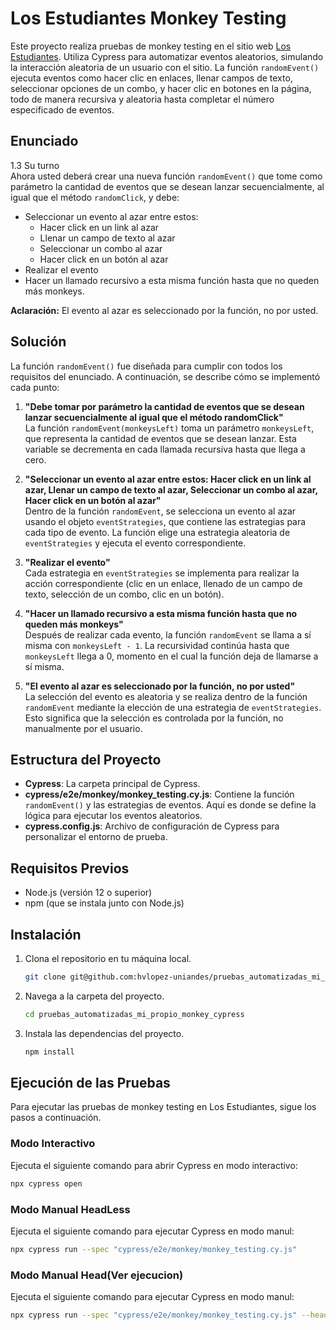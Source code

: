 # Los Estudiantes Monkey Testing

Este proyecto realiza pruebas de monkey testing en el sitio web [Los Estudiantes](https://losestudiantes.com). Utiliza Cypress para automatizar eventos aleatorios, simulando la interacción aleatoria de un usuario con el sitio. La función `randomEvent()` ejecuta eventos como hacer clic en enlaces, llenar campos de texto, seleccionar opciones de un combo, y hacer clic en botones en la página, todo de manera recursiva y aleatoria hasta completar el número especificado de eventos.

## Enunciado

1.3 Su turno  
Ahora usted deberá crear una nueva función `randomEvent()` que tome como parámetro la cantidad de eventos que se desean lanzar secuencialmente, al igual que el método `randomClick`, y debe:

- Seleccionar un evento al azar entre estos:
  - Hacer click en un link al azar
  - Llenar un campo de texto al azar
  - Seleccionar un combo al azar
  - Hacer click en un botón al azar
- Realizar el evento
- Hacer un llamado recursivo a esta misma función hasta que no queden más monkeys.

**Aclaración:** El evento al azar es seleccionado por la función, no por usted.

## Solución

La función `randomEvent()` fue diseñada para cumplir con todos los requisitos del enunciado. A continuación, se describe cómo se implementó cada punto:

1. **"Debe tomar por parámetro la cantidad de eventos que se desean lanzar secuencialmente al igual que el método randomClick"**  
   La función `randomEvent(monkeysLeft)` toma un parámetro `monkeysLeft`, que representa la cantidad de eventos que se desean lanzar. Esta variable se decrementa en cada llamada recursiva hasta que llega a cero.

2. **"Seleccionar un evento al azar entre estos: Hacer click en un link al azar, Llenar un campo de texto al azar, Seleccionar un combo al azar, Hacer click en un botón al azar"**  
   Dentro de la función `randomEvent`, se selecciona un evento al azar usando el objeto `eventStrategies`, que contiene las estrategias para cada tipo de evento. La función elige una estrategia aleatoria de `eventStrategies` y ejecuta el evento correspondiente.

3. **"Realizar el evento"**  
   Cada estrategia en `eventStrategies` se implementa para realizar la acción correspondiente (clic en un enlace, llenado de un campo de texto, selección de un combo, clic en un botón).

4. **"Hacer un llamado recursivo a esta misma función hasta que no queden más monkeys"**  
   Después de realizar cada evento, la función `randomEvent` se llama a sí misma con `monkeysLeft - 1`. La recursividad continúa hasta que `monkeysLeft` llega a 0, momento en el cual la función deja de llamarse a sí misma.

5. **"El evento al azar es seleccionado por la función, no por usted"**  
   La selección del evento es aleatoria y se realiza dentro de la función `randomEvent` mediante la elección de una estrategia de `eventStrategies`. Esto significa que la selección es controlada por la función, no manualmente por el usuario.

## Estructura del Proyecto

- **Cypress**: La carpeta principal de Cypress.
- **cypress/e2e/monkey/monkey_testing.cy.js**: Contiene la función `randomEvent()` y las estrategias de eventos. Aquí es donde se define la lógica para ejecutar los eventos aleatorios.
- **cypress.config.js**: Archivo de configuración de Cypress para personalizar el entorno de prueba.

## Requisitos Previos

- Node.js (versión 12 o superior)
- npm (que se instala junto con Node.js)

## Instalación

1. Clona el repositorio en tu máquina local.
    ```bash
    git clone git@github.com:hvlopez-uniandes/pruebas_automatizadas_mi_propio_monkey_cypress.git
    ```
2. Navega a la carpeta del proyecto.
    ```bash
    cd pruebas_automatizadas_mi_propio_monkey_cypress
    ```
3. Instala las dependencias del proyecto.
    ```bash
    npm install
    ```

## Ejecución de las Pruebas

Para ejecutar las pruebas de monkey testing en Los Estudiantes, sigue los pasos a continuación.

### Modo Interactivo

Ejecuta el siguiente comando para abrir Cypress en modo interactivo:

```bash
npx cypress open
```

### Modo Manual HeadLess

Ejecuta el siguiente comando para ejecutar Cypress en modo manul:

```bash
npx cypress run --spec "cypress/e2e/monkey/monkey_testing.cy.js"

```

### Modo Manual Head(Ver ejecucion)

Ejecuta el siguiente comando para ejecutar Cypress en modo manul:

```bash
npx cypress run --spec "cypress/e2e/monkey/monkey_testing.cy.js" --headed
```

